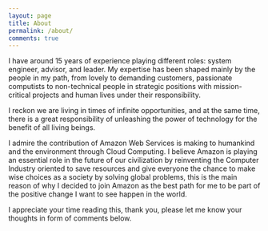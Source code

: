 ```yaml
---
layout: page
title: About
permalink: /about/
comments: true
---
```


I have around 15 years of experience playing different roles: system engineer,
advisor, and leader. My expertise has been shaped mainly by the people in my
path, from lovely to demanding customers, passionate computists to non-technical
people in strategic positions with mission-critical projects and human lives
under their responsibility.

I reckon we are living in times of infinite opportunities, and at the same time,
there is a great responsibility of unleashing the power of technology for the
benefit of all living beings.

I admire the contribution of Amazon Web Services is making to humankind and the
environment through Cloud Computing. I believe Amazon is playing an essential
role in the future of our civilization by reinventing the Computer Industry
oriented to save resources and give everyone the chance to make wise choices as
a society by solving global problems, this is the main reason of why I decided
to join Amazon as the best path for me to be part of the positive change I want
to see happen in the world.

I appreciate your time reading this, thank you, please let me know your thoughts
in form of comments below.


